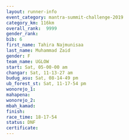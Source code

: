 ```yaml
---
layout: runner-info 
event_category: mantra-summit-challenge-2019 
category_km: 116km 
overall_rank:  9999
gender_rank: 
bib: 6
first_name: Tahira Najmunisaa
last_name: Muhammad Zaid
gender: F
team_name: UGLOW
start: Sat, 05-00-00 am
changar: Sat, 11-13-27 am
budug_asu: Sat, 08-14-49 pm
ub_forest_st: Sat, 11-17-54 pm
wonorejo_1: 
mahapena: 
wonorejo_2: 
mbah_kamad: 
finish: 
race_time: 18-17-54
status: DNF
certificate: 
---
```

